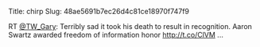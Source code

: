 Title: chirp
Slug: 48ae5691b7ec26d4c81ce18970f747f9

RT <a href="http://twitter.com/TW_Gary">@TW_Gary</a>: Terribly sad it took his death to result in recognition. Aaron Swartz awarded freedom of information honor <a href="http://t.co/ClVM">http://t.co/ClVM</a> ...
